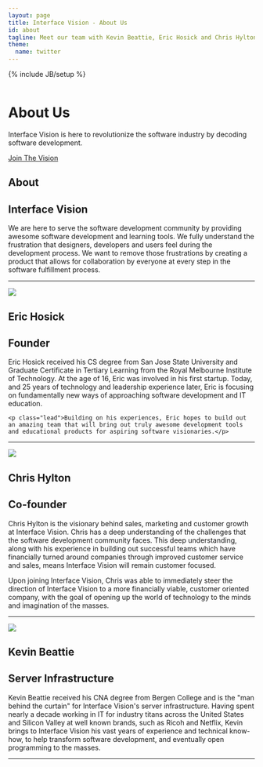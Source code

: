 ```yaml
---
layout: page
title: Interface Vision - About Us
id: about
tagline: Meet our team with Kevin Beattie, Eric Hosick and Chris Hylton.
theme:
  name: twitter
---
```

{% include JB/setup %}

<!-- Carousel ================================================== -->
<div id="myCarousel" class="carousel slide">
  <div class="carousel-inner">
    <div class="item active">
      <img src="{{ ASSET_PATH }}/img/carousel/slide-06.jpg" alt="">
      <div class="container">
        <div class="carousel-caption">
          <h1>About Us</h1>
          <p class="lead">Interface Vision is here to revolutionize the software industry by decoding software development.</p>
          <a class="btn btn-large btn-primary" href=".\signup.html">Join The Vision</a>
        </div> <!-- carousel-caption -->
      </div> <!-- container -->
    </div> <!-- item active -->
  </div> <!-- carousel-inner -->
</div>

<!-- Marketing Messaging and Featurettes ================================================== -->
<!-- Wrap the rest of the page in another container to center all the content. -->

<div class="container marketing">
  
  <div class="featurette">
    <h2 class="featurette-heading">About</h2>
    <h2 class="featurette-heading muted">Interface Vision</h2>
    <p class="lead">We are here to serve the software development community by providing awesome software development and learning tools. We fully understand the frustration that designers, developers and users feel during the development process. We want to remove those frustrations by creating a product that allows for collaboration by everyone at every step in the software fulfillment process.</p>
  </div> <!-- featurette -->
  
  <hr class="featurette-divider">
  
  <div class="featurette">
    <img class="featurette-image pull-right" src="{{ ASSET_PATH }}/img/team/ericHosick.png">
    <h2 class="featurette-heading">Eric Hosick</h2>
    <h2 class="featurette-heading muted">Founder</h2>
    <p class="lead">Eric Hosick received his CS degree from San Jose State University and Graduate Certificate in Tertiary Learning from the Royal Melbourne Institute of Technology. At the age of 16, Eric was involved in his first startup. Today, and 25 years of technology and leadership experience later, Eric is focusing on fundamentally new ways of approaching software development and IT education.</p>
	
	<p class="lead">Building on his experiences, Eric hopes to build out an amazing team that will bring out truly awesome development tools and educational products for aspiring software visionaries.</p>
  </div> <!-- featurette -->
  <hr class="featurette-divider">
  <div class="featurette">
    <img class="featurette-image pull-left" src="{{ ASSET_PATH }}/img/team/chrisHylton.png">
    <h2 class="featurette-heading">Chris Hylton</h2>
    <h2 class="featurette-heading muted">Co-founder</h2>
    <p class="lead">Chris Hylton is the visionary behind sales, marketing and customer growth at Interface Vision. Chris has a deep understanding of the challenges that the software development community faces. This deep understanding, along with his experience in building out successful teams which have financially turned around companies through improved customer service and sales, means Interface Vision will remain customer focused.</p>	
	<p class="lead">Upon joining Interface Vision, Chris was able to immediately steer the direction of Interface Vision to a more financially viable, customer oriented company, with the goal of opening up the world of technology to the minds and imagination of the masses.</p>

  </div> <!-- featurette -->
  <hr class="featurette-divider">
  <div class="featurette">
    <img class="featurette-image pull-right" src="{{ ASSET_PATH }}/img/team/kevinBeattie.png">
    <h2 class="featurette-heading">Kevin Beattie</h2>
    <h2 class="featurette-heading muted">Server Infrastructure</h2>
    <p class="lead">Kevin Beattie received his CNA degree from Bergen College and is the "man behind the curtain" for Interface Vision's server infrastructure. Having spent nearly a decade working in IT for industry titans across the United States and Silicon Valley at well known brands, such as Ricoh and Netflix, Kevin brings to Interface Vision his vast years of experience and technical know-how, to help transform software development, and eventually open programming to the masses.</p>
  </div> <!-- featurette -->
  <hr class="featurette-divider">

</div>







